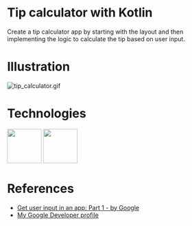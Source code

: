 # Tip calculator with Kotlin
Create a tip calculator app by starting with the layout and then implementing the logic to calculate the tip based on user input.

# Illustration
![tip_calculator.gif](https://media.giphy.com/media/9DrG95Gychaj6J5KS4/giphy.gif)

# Technologies

<p align="left">
  <img src= "https://i.postimg.cc/QdbDPqjW/android.png" width="80">
  <img src= "https://i.postimg.cc/KYxXD3Lv/Kotlin-Icon.png" width="80">
</p>

# References

 - [Get user input in an app: Part 1 - by Google](https://developer.android.com/courses/pathways/android-basics-kotlin-unit-2-pathway-1)
 - [My Google Developer profile](https://g.dev/filipealvesdev)

